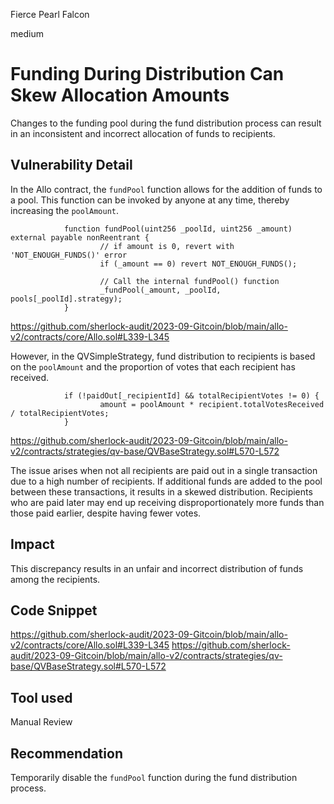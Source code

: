 Fierce Pearl Falcon

medium

# Funding During Distribution Can Skew Allocation Amounts

Changes to the funding pool during the fund distribution process can result in an inconsistent and incorrect allocation of funds to recipients.

## Vulnerability Detail

In the Allo contract, the `fundPool` function allows for the addition of funds to a pool. This function can be invoked by anyone at any time, thereby increasing the `poolAmount`.

                function fundPool(uint256 _poolId, uint256 _amount) external payable nonReentrant {
                        // if amount is 0, revert with 'NOT_ENOUGH_FUNDS()' error
                        if (_amount == 0) revert NOT_ENOUGH_FUNDS();

                        // Call the internal fundPool() function
                        _fundPool(_amount, _poolId, pools[_poolId].strategy);
                }

https://github.com/sherlock-audit/2023-09-Gitcoin/blob/main/allo-v2/contracts/core/Allo.sol#L339-L345

However, in the QVSimpleStrategy, fund distribution to recipients is based on the `poolAmount` and the proportion of votes that each recipient has received.

                if (!paidOut[_recipientId] && totalRecipientVotes != 0) {
                        amount = poolAmount * recipient.totalVotesReceived / totalRecipientVotes;
                }

https://github.com/sherlock-audit/2023-09-Gitcoin/blob/main/allo-v2/contracts/strategies/qv-base/QVBaseStrategy.sol#L570-L572

The issue arises when not all recipients are paid out in a single transaction due to a high number of recipients. If additional funds are added to the pool between these transactions, it results in a skewed distribution. Recipients who are paid later may end up receiving disproportionately more funds than those paid earlier, despite having fewer votes.

## Impact

This discrepancy results in an unfair and incorrect distribution of funds among the recipients.

## Code Snippet

https://github.com/sherlock-audit/2023-09-Gitcoin/blob/main/allo-v2/contracts/core/Allo.sol#L339-L345
https://github.com/sherlock-audit/2023-09-Gitcoin/blob/main/allo-v2/contracts/strategies/qv-base/QVBaseStrategy.sol#L570-L572

## Tool used

Manual Review

## Recommendation

Temporarily disable the `fundPool` function during the fund distribution process.